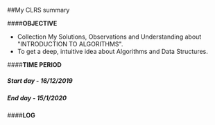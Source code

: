 ##My CLRS summary

####__OBJECTIVE__
* Collection My Solutions, Observations and Understanding about "INTRODUCTION TO ALGORITHMS".
* To get a deep, intuitive idea about Algorithms and Data Structures.

####__TIME PERIOD__
##### Start day - 16/12/2019
##### End day   - 15/1/2020

####__LOG__